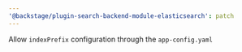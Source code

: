 ```yaml
---
'@backstage/plugin-search-backend-module-elasticsearch': patch
---
```


Allow `indexPrefix` configuration through the `app-config.yaml`
